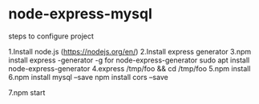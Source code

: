 # node-express-mysql
steps to configure project

1.Install node.js (https://nodejs.org/en/)
2.Install express generator
3.npm install express -generator -g 
for node-express-generator 
sudo apt install node-express-generator
4.express /tmp/foo && cd /tmp/foo
5.npm install
6.npm install mysql –save
npm install cors –save

7.npm start



